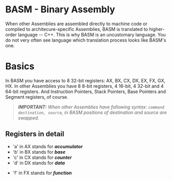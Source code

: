 # BASM - Binary Assembly

When other Assemblies are assembled directly to machine code or compiled to architecure-specific Assemblies, BASM is translated to higher-order language -- C++.
This is why BASM is an uncustomary language. You do not very often see language which translation process looks like BASM's one.

# Basics

In BASM you have access to 8 32-bit registers: AX, BX, CX, DX, EX, FX, GX, HX. In other Assemblies you have 8 8-bit registers, 4 16-bit, 4 32-bit and 4 64-bit registers. And Instruction Pointers, Stack Pointers, Base Pointers and Segment registers, of course.

> *__IMPORTANT:__ When other Assemblies have following syntax:
> `command destination, source`, in BASM positions of destination and 
> source are swapped.*
## Registers in detail
- 'a' in AX stands for *__accumulator__*
- 'b' in BX stands for *__base__*
- 'c' in CX stands for *__counter__*
- 'd' in DX stands for *__data__*
<!-- - 'e' in EX stands for *____* -->
- 'f' in FX stands for *__function__*